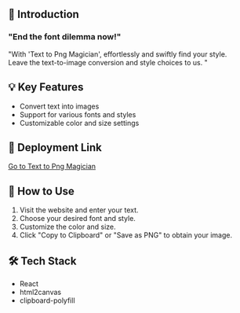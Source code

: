## 🌟 Introduction 

### "End the font dilemma now!" ### 
"With 'Text to Png Magician', effortlessly and swiftly find your style.  
Leave the text-to-image conversion and style choices to us. "

## 💡 Key Features 

- Convert text into images
- Support for various fonts and styles
- Customizable color and size settings

## 🚀 Deployment Link 

[Go to Text to Png Magician](https://texttopngmagician.netlify.app/)

## 📝 How to Use 

1. Visit the website and enter your text.
2. Choose your desired font and style.
3. Customize the color and size.
4. Click "Copy to Clipboard" or "Save as PNG" to obtain your image.

## 🛠️ Tech Stack 

- React
- html2canvas
- clipboard-polyfill
